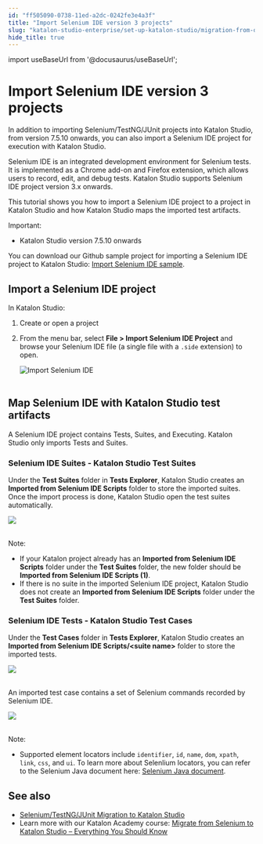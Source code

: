 ```yaml
---
id: "ff505090-0738-11ed-a2dc-0242fe3e4a3f"
title: "Import Selenium IDE version 3 projects"
slug: "katalon-studio-enterprise/set-up-katalon-studio/migration-from-other-tools/import-selenium-ide-version-3-projects"
hide_title: true
---
```

import useBaseUrl from '@docusaurus/useBaseUrl';


# <a id="id" class="anchor_top_offset"/><a id="ariaid-title1" class="anchor_top_offset"/>Import Selenium IDE version 3 projects

<p xmlns="http://www.w3.org/1999/xhtml" className="p">In addition to importing Selenium/TestNG/JUnit projects into Katalon Studio, from version 7.5.10 onwards, you can also import a Selenium IDE project for execution with Katalon Studio.</p> 
<p xmlns="http://www.w3.org/1999/xhtml" className="p">Selenium IDE is an integrated development environment for Selenium tests. It is implemented as a Chrome add-on and Firefox extension, which allows users to record, edit, and debug tests. Katalon Studio supports Selenium IDE project version 3.x onwards.</p> 
<p xmlns="http://www.w3.org/1999/xhtml" className="p">This tutorial shows you how to import a Selenium IDE project to a project in Katalon Studio and how Katalon Studio maps the imported test artifacts.</p> 
<div xmlns="http://www.w3.org/1999/xhtml" className="note important note_important"><span className="note__title">Important:</span> 
  <ul className="ul"><li className="li"><p className="p">Katalon Studio version 7.5.10 onwards</p></li></ul></div>
<p xmlns="http://www.w3.org/1999/xhtml" className="p">You can download our Github sample project for importing a Selenium IDE project to Katalon Studio: <a className="xref j-external-link" href="https://github.com/katalon-studio-samples/import-selenium-ide-sample" target="_blank">Import Selenium IDE sample</a>.</p> 

## <a id="concept-6087" class="anchor_top_offset"/>Import a Selenium IDE project

<p xmlns="http://www.w3.org/1999/xhtml" className="p">In Katalon Studio:</p> 
<ol xmlns="http://www.w3.org/1999/xhtml" className="ol"><li className="li">Create or open a project</li><li className="li">     <p className="p">From the menu bar, select <strong className="ph b">File &gt; Import Selenium IDE Project</strong> and browse your Selenium IDE file (a single file with a <code className="ph codeph">.side</code> extension) to open.</p>     <p className="p"> <img className="image" src={useBaseUrl("https://github.com/katalon-studio/docs-images/raw/master/katalon-studio/docs/import-selenium-ide/selenium-ide.png")} width={763} alt="Import Selenium IDE" /><br /><br />     </p>   </li></ol> 
    

## <a id="id_2" class="anchor_top_offset"/>Map Selenium IDE with Katalon Studio test artifacts

    
      
<p xmlns="http://www.w3.org/1999/xhtml" className="p">A Selenium IDE project contains Tests, Suites, and Executing.   Katalon Studio only imports Tests and Suites.</p> 
    
          

### <a id="id_3" class="anchor_top_offset"/>Selenium IDE Suites - Katalon Studio Test Suites

<p xmlns="http://www.w3.org/1999/xhtml" className="p">Under the <strong className="ph b">Test Suites</strong> folder in <strong className="ph b">Tests Explorer</strong>, Katalon Studio creates an <strong className="ph b">Imported from Selenium IDE Scripts</strong> folder to store the imported suites. Once the import process is done, Katalon Studio open the test suites automatically.</p> 
<p xmlns="http://www.w3.org/1999/xhtml" className="p"> <img className="image" src={useBaseUrl("https://github.com/katalon-studio/docs-images/raw/master/katalon-studio/docs/import-selenium-ide/test-suites.png")} /><br /><br /> </p> 
<div xmlns="http://www.w3.org/1999/xhtml" className="note note note_note"><span className="note__title">Note:</span> 
  <ul className="ul"><li className="li">If your Katalon project already has an <strong className="ph b">Imported from Selenium IDE Scripts</strong> folder under the <strong className="ph b">Test Suites</strong> folder, the new folder should be <strong className="ph b">Imported from Selenium IDE Scripts (1)</strong>.</li><li className="li">If there is no suite in the imported Selenium IDE project, Katalon Studio does not create an <strong className="ph b">Imported from Selenium IDE Scripts</strong> folder under the <strong className="ph b">Test Suites</strong> folder.</li></ul>
</div>

### <a id="id_4" class="anchor_top_offset"/>Selenium IDE Tests - Katalon Studio Test Cases

<p xmlns="http://www.w3.org/1999/xhtml" className="p">Under the <strong className="ph b">Test Cases</strong> folder in <strong className="ph b">Tests Explorer</strong>, Katalon Studio creates an <strong className="ph b">Imported from Selenium IDE Scripts/&lt;suite name&gt;</strong> folder to store the imported tests.</p> 
<p xmlns="http://www.w3.org/1999/xhtml" className="p"> <img className="image" src={useBaseUrl("https://github.com/katalon-studio/docs-images/raw/master/katalon-studio/docs/import-selenium-ide/test-cases.png")} width={750} /><br /><br /> </p> 
<p xmlns="http://www.w3.org/1999/xhtml" className="p">An imported test case contains a set of Selenium commands recorded by Selenium IDE.</p> 
<p xmlns="http://www.w3.org/1999/xhtml" className="p"> <img className="image" src={useBaseUrl("https://github.com/katalon-studio/docs-images/raw/master/katalon-studio/docs/import-selenium-ide/test.png")} /><br /><br /> </p> 
<div xmlns="http://www.w3.org/1999/xhtml" className="note note note_note"><span className="note__title">Note:</span> 
  <ul className="ul"><li className="li">Supported element locators include <code className="ph codeph">identifier</code>, <code className="ph codeph">id</code>, <code className="ph codeph">name</code>, <code className="ph codeph">dom</code>, <code className="ph codeph">xpath</code>, <code className="ph codeph">link</code>, <code className="ph codeph">css</code>, and <code className="ph codeph">ui</code>. To learn more about Selenlium locators, you can refer to the Selenium Java document here: <a className="xref j-external-link" href="https://www.selenium.dev/selenium/docs/api/java/org/openqa/selenium/support/locators/package-summary.html" target="_blank">Selenium Java document</a>.</li></ul>
</div>

## <a id="id_5" class="anchor_top_offset"/>See also

<ul xmlns="http://www.w3.org/1999/xhtml" className="ul"><li className="li"><a className="xref" href="/docs/katalon-studio-enterprise/set-up-katalon-studio/migration-from-other-tools/seleniumtestngjunit-migration-to-katalon-studio">Selenium/TestNG/JUnit       Migration to Katalon Studio</a>   </li><li className="li">Learn more with our Katalon Academy course: <a className="xref j-external-link" href="https://academy.katalon.com/courses/selenium-migrate/?utm_source=kat_docs&utm_medium=import_selenium_ide" target="_blank">Migrate       from Selenium to Katalon Studio – Everything You Should       Know</a>   </li></ul> 
